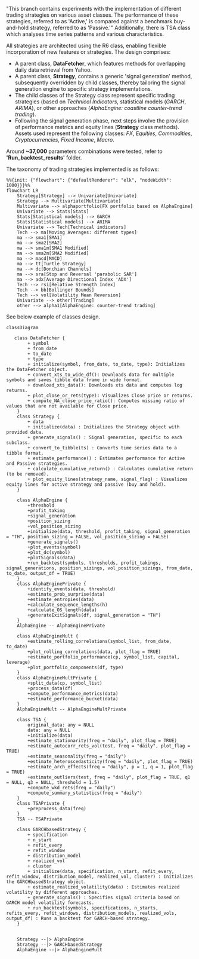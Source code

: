 "This branch contains experiments with the implementation of different trading strategies on various asset classes. 
The performance of these strategies, referred to as 'Active,' is compared against a benchmark buy-and-hold strategy, referred to as 'Passive.'"
Additionally, there is TSA class which analyses time series patterns and various characteristics.

All strategies are architected using the R6 class, enabling flexible incorporation of new features or strategies. 
The design comprises:

- A parent class, **DataFetcher**, which features methods for overlapping daily data retrieval from Yahoo.
- A parent class, **Strategy**, contains a generic 'signal generation' method, subsequently overridden by child classes, thereby tailoring the signal generation engine to specific strategy implementations.
- The child classes of the Strategy class represent specific trading strategies (based on *Technical  Indicators*, statistical models (*GARCH*, *ARIMA*), or other approaches (*AlphaEngine: coastline counter-trend trading*).
- Following the signal generation phase, next steps involve the provision of performance metrics and equity lines (**Strategy** class methods).
Assets used represent the following classes: *FX*, *Equities*, *Commodities*, *Cryptocurrencies*, *Fixed Income*, *Macro*.

Around **~37,000** parameters combinations were tested, refer to **'Run_backtest_results'** folder.

The taxonomy of trading strategies implemented is as follows:

```mermaid
%%{init: {"flowchart": {"defaultRenderer": "elk", "nodeWidth": 1000}}}%%
flowchart LR
    Strategy[Strategy] --> Univariate[Univariate]
    Strategy --> Multivariate[Multivariate]
    Multivariate --> alphaportfolio[FX portfolio based on AlphaEngine]
    Univariate --> Stats[Stats]
    Stats[Statistical models] --> GARCH
    Stats[Statistical models] --> ARIMA
    Univariate --> Tech[Technical indicators]
    Tech --> ma[Moving Averages: different types]
    ma --> sma1[SMA1]
    ma --> sma2[SMA2]
    ma --> sma1m[SMA1 Modified]
    ma --> sma2m[SMA2 Modified]
    ma --> macd[MACD]
    ma --> tt[Turtle Strategy]
    ma --> dc[Donchian Channels]
    ma --> sra[Stop and Reversal 'parabolic SAR']
    ma --> adx[Average Directional Index 'ADX']
    Tech --> rsi[Relative Strength Index]
    Tech --> bb[Bollinger Bounds]
    Tech --> vol[Volatility Mean Reversion]
    Univariate --> other[Trading]
    other --> alpha1[AlphaEngine: counter-trend trading]
```

See below example of classes design.

```mermaid
classDiagram

   class DataFetcher {
        + symbol
        + from_date
        + to_date
        + type
        + initialize(symbol, from_date, to_date, type): Initializes the DataFetcher object.
        + convert_xts_to_wide_df(): Downloads data for multiple symbols and saves tibble data frame in wide format.
        + download_xts_data(): Downloads xts data and computes log returns.
        + plot_close_or_rets(type): Visualizes Close price or returns.
        + compute_NA_close_price_ratio(): Computes missing ratio of values that are not available for Close price.
    }
    class Strategy {
        + data
        + initialize(data) : Initializes the Strategy object with provided data.
        + generate_signals() : Signal generation, specific to each subclass.
        + convert_to_tibble(ts) : Converts time series data to a tibble format.
        + estimate_performance() : Estimates performance for Active and Passive strategies.
        + calculate_cumulative_return() : Calculates cumulative return (to be removed).
        + plot_equity_lines(strategy_name, signal_flag) : Visualizes equity lines for active strategy and passive (buy and hold).
    }

    class AlphaEngine {
        +threshold
        +profit_taking
        +signal_generation
        +position_sizing
        +vol_position_sizing
        +initialize(data, threshold, profit_taking, signal_generation = "TH", position_sizing = FALSE, vol_position_sizing = FALSE)
        +generate_signals()
        +plot_events(symbol)
        +plot_dc(symbol)
        +plotSignals(data)
        +run_backtest(symbols, thresholds, profit_takings, signal_generations, position_sizings, vol_position_sizings, from_date, to_date, output_df = TRUE)
    }
    class AlphaEnginePrivate {
        +identify_events(data, threshold)
        +estimate_prob_surprise(data)
        +estimate_entropies(data)
        +calculate_sequence_lengths(h)
        +calculate_OS_length(data)
        +generateExitSignals(df, signal_generation = "TH")
    }
    AlphaEngine -- AlphaEnginePrivate

    class AlphaEngineMult {
        +estimate_rolling_correlations(symbol_list, from_date, to_date)
        +plot_rolling_correlations(data, plot_flag = TRUE)
        +estimate_portfolio_performance(cp, symbol_list, capital, leverage)
        +plot_portfolio_components(df, type)
    }
    class AlphaEngineMultPrivate {
        +split_data(cp, symbol_list)
        +process_data(df)
        +compute_performance_metrics(data)
        +estimate_performance_bucket(data)
    }
    AlphaEngineMult -- AlphaEngineMultPrivate

    class TSA {
        original_data: any = NULL
        data: any = NULL
        +initialize(data)
        +estimate_stationarity(freq = "daily", plot_flag = TRUE)
        +estimate_autocorr_rets_vol(test, freq = "daily", plot_flag = TRUE)
        +estimate_seasonality(freq = "daily")
        +estimate_heteroscedasticity(freq = "daily", plot_flag = TRUE)
        +estimate_arch_effects(freq = "daily", p = 1, q = 1, plot_flag = TRUE)
        +estimate_outliers(test, freq = "daily", plot_flag = TRUE, q1 = NULL, q3 = NULL, threshold = 1.5)
        +compute_wkd_rets(freq = "daily")
        +compute_summary_statistics(freq = "daily")
    }
    class TSAPrivate {
        +preprocess_data(freq)
    }
    TSA -- TSAPrivate

    class GARCHbasedStrategy {
        + specification
        + n_start
        + refit_every
        + refit_window
        + distribution_model
        + realized_vol
        + cluster
        + initialize(data, specification, n_start, refit_every, refit_window, distribution_model, realized_vol, cluster) : Initializes the GARCHbasedStrategy object.
        + estimate_realized_volatility(data) : Estimates realized volatility by different approaches.
        + generate_signals() : Specifies signal criteria based on GARCH model volatility forecasts.
        + run_backtest(symbols, specifications, n_starts, refits_every, refit_windows, distribution_models, realized_vols, output_df) : Runs a backtest for GARCH-based strategy.
    }


    Strategy --|> AlphaEngine
    Strategy --|> GARCHbasedStrategy
    AlphaEngine --|> AlphaEngineMult
